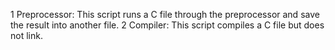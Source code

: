 1 Preprocessor: This script runs a C file through the preprocessor and save the result into another file.
2 Compiler: This script compiles a C file but does not link.

